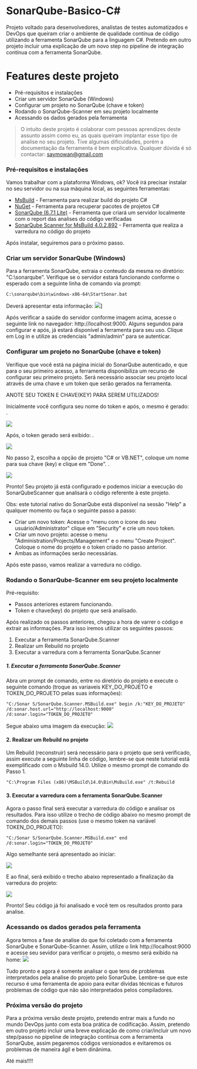 # SonarQube-Basico-C#



Projeto voltado para desenvolvedores, analistas de testes automatizados e DevOps que queiram criar o ambiente de qualidade contínua de código utilizando a ferramenta SonarQube para a linguagem C#. Pretendo em outro projeto incluir uma explicação de um novo step no pipeline de integração contínua com a ferramenta SonarQube. 


# Features deste projeto
  - Pré-requisitos e instalações
  - Criar um servidor SonarQube (Windows)
  - Configurar um projeto no SonarQube (chave e token)
  - Rodando o SonarQube-Scanner em seu projeto localmente
  - Acessando os dados gerados pela ferramenta
  


> O intuito deste projeto é colaborar com pessoas aprendizes deste assunto
> assim como eu, as quais queiram implantar esse tipo de analise no seu projeto.
> Tive algumas dificuldades, porém a documentação da ferramenta é bem explicativa.
> Qualquer dúvida é só contactar: saymowan@gmail.com

### Pré-requisitos e instalações

Vamos trabalhar com a plataforma Windows, ok? Você irá precisar instalar no seu servidor ou na sua máquina local, as seguintes ferramentas:

* [MsBuild](https://www.microsoft.com/en-us/download/details.aspx?id=48159) - Ferramenta para realizar build do projeto C#
* [NuGet](https://www.nuget.org/downloads) - Ferramenta para recuperar pacotes de projetos C#
* [SonarQube (6.7.1 Lite)](https://sonarsource.bintray.com/Distribution/sonarqube/sonarqube-6.7.1.zip) - Ferramenta que criará um servidor localmente com o report das analises do código verificadas
* [SonarQube Scanner for MsBuild 4.0.2.892](https://github.com/SonarSource/sonar-scanner-msbuild/releases/download/4.0.2.892/sonar-scanner-msbuild-4.0.2.892.zip) - Ferramenta que realiza a varredura no código do projeto 

Após instalar, seguiremos para o próximo passo. 

### Criar um servidor SonarQube (Windows)

Para a ferramenta SonarQube, extraia o conteudo da mesma no diretório: "C:\sonarqube". Verifique se o servidor estará funcionando conforme o esperado com a seguinte linha de comando via prompt:
```
C:\sonarqube\bin\windows-x86-64\StartSonar.bat
```
Deverá apresentar esta informação:
![](https://i.imgur.com/dztHO2y.png)]


Após verificar a saúde do servidor conforme imagem acima, acesse o seguinte link no navegador: http://localhost:9000. Alguns segundos para configurar e após, já estará disponível a ferramenta para seu uso. Clique em Log in e utilize as credenciais "admin/admin" para se autenticar.

### Configurar um projeto no SonarQube (chave e token)

Verifique que você está na página inicial do SonarQube autenticado, e que para o seu primeiro acesso, a ferramenta disponibiliza um recurso de configurar seu primeiro projeto. Será necessário associar seu projeto local através de uma chave e um token que serão gerados na ferramenta.

ANOTE SEU TOKEN E CHAVE(KEY) PARA SEREM UTILIZADOS!

Inicialmente você configura seu nome do token e após, o mesmo é gerado:
.

![](https://i.imgur.com/8bfIVr6.png)

Após, o token gerado será exibido:
.

![](https://i.imgur.com/TJNC4jW.png)

No passo 2, escolha a opção de projeto "C# or VB.NET", coloque um nome para sua chave (key) e clique em "Done".
.
 
![](https://i.imgur.com/GNYfYN7.png)


Pronto! Seu projeto já está configurado e podemos iniciar a execução do SonarQubeScanner que analisará o código referente à este projeto.

Obs: este tutorial nativo do SonarQube está disponível na sessão "Help" a qualquer momento ou faça o seguinte passo a passo:
- Criar um novo token: Acesse o "menu com o ícone do seu usuário/Administrator" clique em "Security" e crie um novo token.
- Criar um novo projeto: acesse o menu "Administration/Projects/Management" e o menu "Create Project". Coloque o nome do projeto e o token criado no passo anterior.
- Ambas as informações serão necessárias.


Após este passo, vamos realizar a varredura no código.

### Rodando o SonarQube-Scanner em seu projeto localmente

Pré-requisito:
- Passos anteriores estarem funcionando.
- Token e chave(key) do projeto que será analisado.

Após realizado os passos anteriores, chegou a hora de varrer o código e extrair as informações. Para isso iremos utilizar os seguintes passos:
1. Executar a ferramenta SonarQube.Scanner
2. Realizar um Rebuild no projeto 
3. Executar a varredura com a ferramenta SonarQube.Scanner

##### 1. Executar a ferramenta SonarQube.Scanner

Abra um prompt de comando, entre no diretório do projeto e execute o seguinte comando (troque as variaveis KEY_DO_PROJETO e TOKEN_DO_PROJETO pelas suas informações):
```
"C:/Sonar S/SonarQube.Scanner.MSBuild.exe" begin /k:"KEY_DO_PROJETO" /d:sonar.host.url="http://localhost:9000" /d:sonar.login="TOKEN_DO_PROJETO"
```
Segue abaixo uma imagem da execução:
![](https://i.imgur.com/VFioPrF.png)

#### 2. Realizar um Rebuild no projeto 

Um Rebuild (reconstruir) será necessário para o projeto que será verificado, assim execute a seguinte linha de código, lembre-se que neste tutorial está exemplificado com o Msbuild 14.0. Utilize o mesmo prompt de comando do Passo 1.
```
"C:\Program Files (x86)\MSBuild\14.0\Bin\MsBuild.exe" /t:Rebuild
```
#### 3. Executar a varredura com a ferramenta SonarQube.Scanner

Agora o passo final será executar a varredura do código e analisar os resultados. Para isso utilize o trecho de código abaixo no mesmo prompt de comando dos demais passos (use o mesmo token na variável TOKEN_DO_PROJETO):
```
"C:/Sonar S/SonarQube.Scanner.MSBuild.exe" end /d:sonar.login="TOKEN_DO_PROJETO"
```

Algo semelhante será apresentado ao iniciar:

![](https://i.imgur.com/rlDbnKS.png)

E ao final, será exibido o trecho abaixo representado a finalização da varredura do projeto:

![](https://i.imgur.com/31SxRQc.png)

Pronto! Seu código já foi analisado e você tem os resultados pronto para analise.



### Acessando os dados gerados pela ferramenta

Agora temos a fase de analise do que foi coletado com a ferramenta SonarQube e SonarQube-Scanner. Assim, utilize o link http://localhost:9000 e acesse seu sevidor para verificar o projeto, o mesmo será exibido na home:
![](https://i.imgur.com/mRPn96k.png)

Tudo pronto e agora é somente analisar o que tens de problemas interpretados pela analise do projeto pelo SonarQube.
Lembre-se que este recurso é uma ferramenta de apoio para evitar dívidas técnicas e futuros problemas de código que não são interpretados pelos compiladores. 

### Próxima versão do projeto

Para a próxima versão deste projeto, pretendo entrar mais a fundo no mundo DevOps junto com esta boa prática de codificação. Assim, pretendo em outro projeto incluir uma breve explicação de como criar/incluir um novo step/passo no pipeline de integração contínua com a ferramenta SonarQube, assim pegaremos códigos versionados e evitaremos os problemas de maneira ágil e bem dinânima.

Até mais!!!!

